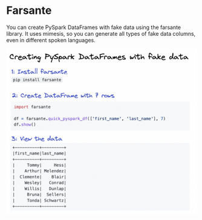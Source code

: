# Farsante

You can create PySpark DataFrames with fake data using the farsante library.  It uses mimesis, so you can generate all types of fake data columns, even in different spoken languages.

<img src="https://github.com/MrPowers/data-scrapbook/blob/main/images/farsante/002-powers-fake-data-farsante.png" width="700" />

